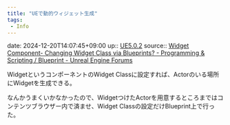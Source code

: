```yaml
---
title: "UEで動的ウィジェット生成"
tags:
 - Info
---
```


date: 2024-12-20T14:07:45+09:00
up:: [UE5.0.2](../Bar/App/UE5.0.2.md)
source:: [Widget Component- Changing Widget Class via Blueprints? - Programming & Scripting / Blueprint - Unreal Engine Forums](https://forums.unrealengine.com/t/widget-component-changing-widget-class-via-blueprints/140224/3)

WidgetというコンポーネントのWidget Classに設定すれば、Actorのいる場所にWidgetを生成できる。

なんかうまくいかなかったので、WidgetつけたActorを用意するところまではコンテンツブラウザー内で済ませ、Widget Classの設定だけBlueprint上で行った。


